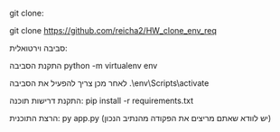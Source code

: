 git clone:

git clone https://github.com/reicha2/HW_clone_env_req


סביבה וירטואלית:

התקנת הסביבה
 python -m virtualenv env

לאחר מכן צריך להפעיל את הסביבה 
.\env\Scripts\activate


התקנת דרישות תוכנה:
pip install -r requirements.txt

הרצת התוכנית:
py app.py
(יש לוודא שאתם מריצים את הפקודה מהנתיב הנכון)